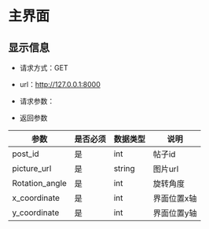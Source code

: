 # 主界面

## 显示信息

+ 请求方式：GET
+ url：http://127.0.0.1:8000
+ 请求参数：

+ 返回参数


| 参数           | 是否必须 | 数据类型 | 说明               |
| -------------- | -------- | -------- | ------------------ |
| post_id        | 是       | int   | 帖子id             |
| picture_url        | 是       | string   | 图片url             |
| Rotation_angle        | 是       | int   | 旋转角度             |
| x_coordinate        | 是       | int   | 界面位置x轴            |
| y_coordinate        | 是       | int   | 界面位置y轴            |

```
